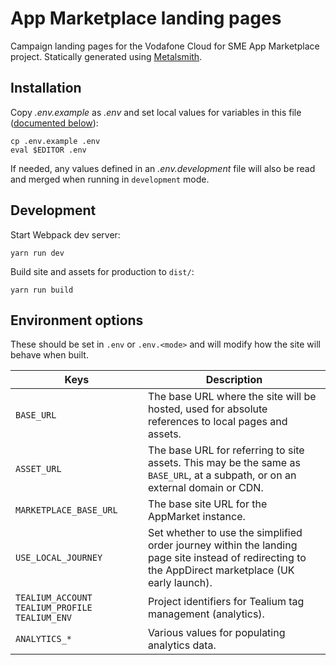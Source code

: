 # App Marketplace landing pages

Campaign landing pages for the Vodafone Cloud for SME App Marketplace project. Statically generated using [Metalsmith](http://www.metalsmith.io/).

## Installation

Copy *.env.example* as *.env* and set local values for variables in this file ([documented below](#environment-options)):

    cp .env.example .env
    eval $EDITOR .env

If needed, any values defined in an *.env.development* file will also be read and merged when running in `development` mode.

## Development

Start Webpack dev server:

    yarn run dev

Build site and assets for production to `dist/`:

    yarn run build

## Environment options

These should be set in `.env` or `.env.<mode>` and will modify how the site will behave when built.

| Keys | Description |
| - | - |
| `BASE_URL` | The base URL where the site will be hosted, used for absolute references to local pages and assets. |
| `ASSET_URL` | The base URL for referring to site assets. This may be the same as `BASE_URL`, at a subpath, or on an external domain or CDN. |
| `MARKETPLACE_BASE_URL` | The base site URL for the AppMarket instance. |
| `USE_LOCAL_JOURNEY` | Set whether to use the simplified order journey within the landing page site instead of redirecting to the AppDirect marketplace (UK early launch). |
| `TEALIUM_ACCOUNT` `TEALIUM_PROFILE` `TEALIUM_ENV` | Project identifiers for Tealium tag management (analytics). |
| `ANALYTICS_*` | Various values for populating analytics data. |
